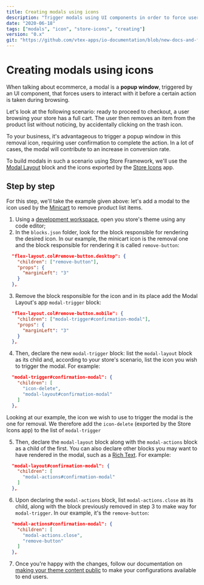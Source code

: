 ```yaml
---
title: Creating modals using icons
description: "Trigger modals using UI components in order to force user interaction before a certain action is taken during browsing."
date: "2020-06-18"
tags: ["modals", "icon", "store-icons", "creating"]
version: "0.x"
git: "https://github.com/vtex-apps/io-documentation/blob/new-docs-and-fix/docs/en/Recipes/templates/best-practices-for-rendering-images.md"
---
```


# Creating modals using icons 

When talking about ecommerce, a modal is a **popup window**, triggered by an UI component, that forces users to interact with it before a certain action is taken during browsing.

Let's look at the following scenario: ready to proceed to checkout, a user browsing your store has a full cart. The user then removes an item from the product list without noticing, by accidentally clicking on the trash icon.

To your business, it's advantageous to trigger a popup window in this removal icon, requiring user confirmation to complete the action. In a lot of cases, the modal will contribute to an increase in conversion rate.

To build modals in such a scenario using Store Framework, we'll use the [Modal Layout](https://vtex.io/docs/apps/layout-blocks/vtex.modal-layout) block and the icons exported by the [Store Icons](https://vtex.io/docs/components/all/vtex.store-icons) app. 

## Step by step

For this step, we'll take the example given above: let's add a modal to the icon used by the [Minicart](https://vtex.io/docs/components/all/vtex.minicart) to remove product list items.

1. Using a [development workspace](https://vtex.io/docs/recipes/development/creating-a-development-workspace/), open you store's theme using any code editor;
2. In the `blocks.json` folder, look for the block responsible for rendering the desired icon. In our example, the minicart icon is the removal one and the block responsible for rendering it is called `remove-button`:

```json
  "flex-layout.col#remove-button.desktop": {
    "children": ["remove-button"],
    "props": {
      "marginLeft": "3"
    }
  },
```

3. Remove the block responsible for the icon and in its place add the Modal Layout's app `modal-trigger` block:

```json
  "flex-layout.col#remove-button.mobile": {
    "children": ["modal-trigger#confirmation-modal"],
    "props": {
      "marginLeft": "3"
    }
  },
```  

4. Then, declare the new `modal-trigger` block: list the `modal-layout` block as its child and, according to your store's scenario, list the icon you wish to trigger the modal. For example:

```json
  "modal-trigger#confirmation-modal": {
    "children": [
      "icon-delete",
      "modal-layout#confirmation-modal"
    ]
  },
```

<div class="alert alert-warning">
Looking at our example, the icon we wish to use to trigger the modal is the one for removal. We therefore add the <code>icon-delete</code> (exported by the Store Icons app) to the list of <code>modal-trigger</code children. Choose the icon according to your store's scenario. 
</div>

5. Then, declare the `modal-layout` block along with the `modal-actions` block as a child of the first. You can also declare other blocks you may want to have rendered in the modal, such as a [Rich Text](https://vtex.io/docs/components/all/vtex.rich-text/). For example:

```json
  "modal-layout#confirmation-modal": {
    "children": [
      "modal-actions#confirmation-modal"    
    ]
  },
```

6. Upon declaring the `modal-actions` block, list `modal-actions.close` as its child, along with the block previously removed in step 3 to make way for `modal-trigger`. In our example, it's the `remove-button`:

```json
  "modal-actions#confirmation-modal": {
    "children": [
      "modal-actions.close",
      "remove-button"
    ]
  },
```

7. Once you're happy with the changes, follow our documentation on [making your theme content public](https://vtex.io/docs/recipes/store-management/making-your-theme-content-public/) to make your configurations available to end users.


